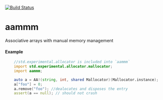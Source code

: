 [![Build Status](https://travis-ci.org/arexeu/aammm.svg)](https://travis-ci.org/arexeu/aammm)
# aammm
Associative arrays with manual memory management

#### Example
```D
    //std.experimental.allocator is included into `aammm`
    import std.experimental.allocator.mallocator;
    import aammm;

    auto a = AA!(string, int, shared Mallocator)(Mallocator.instance);
    a["foo"] = 0;
    a.remove("foo"); //dealocates and disposes the entry
    assert(a == null); // should not crash
```
